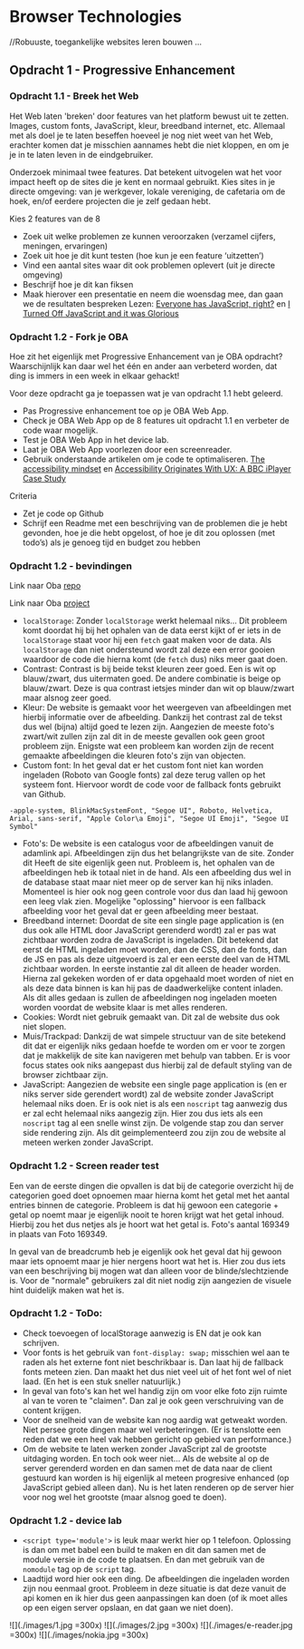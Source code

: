 # Browser Technologies
//Robuuste, toegankelijke websites leren bouwen …

## Opdracht 1 - Progressive Enhancement

### Opdracht 1.1 - Breek het Web
Het Web laten 'breken' door features van het platform bewust uit te zetten. Images, custom fonts, JavaScript, kleur, breedband internet, etc. Allemaal met als doel je te laten beseffen hoeveel je nog niet weet van het Web, erachter komen dat je misschien aannames hebt die niet kloppen, en om je je in te laten leven in de eindgebruiker.

Onderzoek minimaal twee features. Dat betekent uitvogelen wat het voor impact heeft op de sites die je kent en normaal gebruikt. Kies sites in je directe omgeving: van je werkgever, lokale vereniging, de cafetaria om de hoek, en/of eerdere projecten die je zelf gedaan hebt.

Kies 2 features van de 8
- Zoek uit welke problemen ze kunnen veroorzaken (verzamel cijfers, meningen, ervaringen)
- Zoek uit hoe je dit kunt testen (hoe kun je een feature ‘uitzetten’)
- Vind een aantal sites waar dit ook problemen oplevert (uit je directe omgeving)
- Beschrijf hoe je dit kan fiksen
- Maak hierover een presentatie en neem die woensdag mee, dan gaan we de resultaten bespreken
Lezen: [Everyone has JavaScript, right?](https://kryogenix.org/code/browser/everyonehasjs.html) en [I Turned Off JavaScript and it was Glorious](https://www.wired.com/2015/11/i-turned-off-javascript-for-a-whole-week-and-it-was-glorious/)

### Opdracht 1.2 - Fork je OBA
Hoe zit het eigenlijk met Progressive Enhancement van je OBA opdracht? Waarschijnlijk kan daar wel het één en ander aan verbeterd worden, dat ding is immers in een week in elkaar gehackt!

Voor deze opdracht ga je toepassen wat je van opdracht 1.1 hebt geleerd.
- Pas Progressive enhancement toe op je OBA Web App.
- Check je OBA Web App op de 8 features uit opdracht 1.1 en verbeter de code waar mogelijk.
- Test  je OBA Web App in het device lab.
- Laat je OBA Web App voorlezen door een screenreader.
- Gebruik onderstaande artikelen om je code te optimaliseren.
[The accessibility mindset](https://24ways.org/2015/the-accessibility-mindset/) en [Accessibility Originates With UX: A BBC iPlayer Case Study](https://www.smashingmagazine.com/2015/02/bbc-iplayer-accessibility-case-study/)

Criteria
- Zet je code op Github
- Schrijf een Readme met een beschrijving van de problemen die je hebt gevonden, hoe je die hebt opgelost, of hoe je dit zou oplossen (met todo’s) als je genoeg tijd en budget zou hebben

### Opdracht 1.2 - bevindingen

Link naar Oba [repo]

Link naar Oba [project]

[repo]: https://github.com/servinlp/project1-quick-hack-prototype
[project]: http://oba.ser.vin/

- `localStorage`: Zonder `localStorage` werkt helemaal niks... Dit probleem komt doordat hij bij het ophalen van de data eerst kijkt of
  er iets in de `localStorage` staat voor hij een `fetch` gaat maken voor de data. Als `localStorage` dan niet
ondersteund wordt zal deze een error gooien waardoor de code die hierna komt (de `fetch` dus) niks meer gaat doen.
- Contrast: Contrast is bij beide tekst kleuren zeer goed. Een is wit op blauw/zwart, dus uitermaten goed. De andere combinatie is
  beige op blauw/zwart. Deze is qua contrast ietsjes minder dan wit op blauw/zwart maar alsnog zeer goed.
- Kleur: De website is gemaakt voor het weergeven van afbeeldingen met hierbij informatie over de afbeelding. Dankzij
  het contrast zal de tekst dus wel (bijna) altijd goed te lezen zijn. Aangezien de meeste foto's zwart/wit zullen zijn
zal dit in de meeste gevallen ook geen groot probleem zijn. Enigste wat een probleem kan worden zijn de recent gemaakte afbeeldingen die kleuren foto's zijn van objecten.
- Custom font: In het geval dat er het custom font niet kan worden ingeladen (Roboto van Google fonts) zal deze terug vallen op het
  systeem font. Hiervoor wordt de code voor de fallback fonts gebruikt van Github.

```
-apple-system, BlinkMacSystemFont, "Segoe UI", Roboto, Helvetica, Arial, sans-serif, "Apple Color\a Emoji", "Segoe UI Emoji", "Segoe UI Symbol"
```

- Foto's: De website is een catalogus voor de afbeeldingen vanuit de adamlink api. Afbeeldingen zijn dus het
  belangrijkste van de site. Zonder dit Heeft de site eigenlijk geen nut. Probleem is, het ophalen van de afbeeldingen
heb ik totaal niet in de hand. Als een afbeelding dus wel in de database staat maar niet meer op de server kan hij niks
inladen. Momenteel is hier ook nog geen controle voor dus dan laad hij gewoon een leeg vlak zien. Mogelijke "oplossing"
hiervoor is een fallback afbeelding voor het geval dat er geen afbeelding meer bestaat.
- Breedband internet: Doordat de site een single page application is (en dus ook alle HTML door JavaScript gerenderd
  wordt) zal er pas wat zichtbaar worden zodra de JavaScript is ingeladen. Dit betekend dat eerst de HTML ingeladen moet
worden, dan de CSS, dan de fonts, dan de JS en pas als deze uitgevoerd is zal er een eerste deel van de HTML zichtbaar worden. In
eerste instantie zal dit alleen de header worden. Hierna zal gekeken worden of er data opgehaald moet worden of niet en
als deze data binnen is kan hij pas de daadwerkelijke content inladen. Als dit alles gedaan is zullen de afbeeldingen
nog ingeladen moeten worden voordat de website klaar is met alles renderen.
- Cookies: Wordt niet gebruik gemaakt van. Dit zal de website dus ook niet slopen.
- Muis/Trackpad: Dankzij de wat simpele structuur van de site betekend dit dat er eigenlijk niks gedaan hoefde te worden
  om er voor te zorgen dat je makkelijk de site kan navigeren met behulp van tabben. Er is voor focus states ook niks
aangepast dus hierbij zal de default styling van de browser zichtbaar zijn.
- JavaScript: Aangezien de website een single page application is (en er niks server side gerendert wordt) zal de
  website zonder JavaScript helemaal niks doen. Er is ook niet is als een `noscript` tag aanwezig dus er zal echt
helemaal niks aangezig zijn. Hier zou dus iets als een `noscript` tag al een snelle winst zijn. De volgende stap zou dan
server side rendering zijn. Als dit geimplementeerd zou zijn zou de website al meteen werken zonder JavaScript.

### Opdracht 1.2 - Screen reader test

Een van de eerste dingen die opvallen is dat bij de categorie overzicht hij de categorien goed doet opnoemen maar hierna
komt het getal met het aantal entries binnen de categorie. Probleem is dat hij gewoon een categorie + getal op noemt
maar je eigenlijk nooit te horen krijgt wat het getal inhoud. Hierbij zou het dus netjes als je hoort wat het getal is.
Foto's aantal 169349 in plaats van Foto 169349.

In geval van de breadcrumb heb je eigenlijk ook het geval dat hij gewoon maar iets opnoemt maar je hier nergens hoort
wat het is. Hier zou dus iets van een beschrijving bij mogen wat dan alleen voor de blinde/slechtziende is. Voor de
"normale" gebruikers zal dit niet nodig zijn aangezien de visuele hint duidelijk maken wat het is.

### Opdracht 1.2 - ToDo:

- Check toevoegen of localStorage aanwezig is EN dat je ook kan schrijven.
- Voor fonts is het gebruik van `font-display: swap;` misschien wel aan te raden als het externe font niet beschrikbaar
  is. Dan laat hij de fallback fonts meteen zien. Dan maakt het dus niet veel uit of het font wel of niet laad. (En het
is een stuk sneller natuurlijk.)
- In geval van foto's kan het wel handig zijn om voor elke foto zijn ruimte al van te voren te "claimen". Dan zal je ook
  geen verschruiving van de content krijgen.
- Voor de snelheid van de website kan nog aardig wat getweakt worden. Niet persee grote dingen maar wel verbeteringen.
  (Er is tenslotte een reden dat we een heel vak hebben gericht op gebied van performance.)
- Om de website te laten werken zonder JavaScript zal de grootste uitdaging worden. En toch ook weer niet... Als de
  website al op de server gerenderd worden en dan samen met de data naar de client gestuurd kan worden is hij eigenlijk
al meteen progresive enhanced (op JavaScript gebied alleen dan). Nu is het laten renderen op de server hier voor nog wel
het grootste (maar alsnog goed te doen).

### Opdracht 1.2 - device lab

- `<script type='module'>` is leuk maar werkt hier op 1 telefoon. Oplossing is dan om met babel een build te maken en
  dit dan samen met de module versie in de code te plaatsen. En dan met gebruik van de `nomodule` tag op de `script`
tag.
- Laadtijd word hier ook een ding. De afbeeldingen die ingeladen worden zijn nou eenmaal groot. Probleem in deze
  situatie is dat deze vanuit de api komen en ik hier dus geen aanpassingen kan doen (of ik moet alles op een eigen
server opslaan, en dat gaan we niet doen).

![](./images/1.jpg =300x)
![](./images/2.jpg =300x)
![](./images/e-reader.jpg =300x)
![](./images/nokia.jpg =300x)
